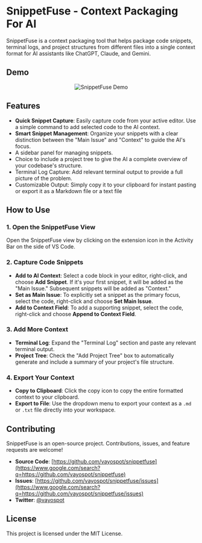 # SnippetFuse - Context Packaging For AI

SnippetFuse is a context packaging tool that helps package code snippets, terminal logs, and project structures from different files into a single context format for AI assistants like ChatGPT, Claude, and Gemini.

## Demo

<p align="center">
  <img src="https://raw.githubusercontent.com/vayospot/snippetfuse/main/assets/snippetfuse-demo.gif" alt="SnippetFuse Demo" />
</p>

## Features

* **Quick Snippet Capture**: Easily capture code from your active editor. Use a simple command to add selected code to the AI context.
* **Smart Snippet Management**: Organize your snippets with a clear distinction between the "Main Issue" and "Context" to guide the AI's focus.
* A sidebar panel for managing snippets.
* Choice to include a project tree to give the AI a complete overview of your codebase's structure.
* Terminal Log Capture: Add relevant terminal output to provide a full picture of the problem.
* Customizable Output: Simply copy it to your clipboard for instant pasting or export it as a Markdown file or a text file

## How to Use

### 1\. Open the SnippetFuse View

Open the SnippetFuse view by clicking on the extension icon in the Activity Bar on the side of VS Code.

### 2\. Capture Code Snippets

- **Add to AI Context**: Select a code block in your editor, right-click, and choose **Add Snippet**. If it's your first snippet, it will be added as the "Main Issue." Subsequent snippets will be added as "Context."
- **Set as Main Issue**: To explicitly set a snippet as the primary focus, select the code, right-click and choose **Set Main Issue**.
- **Add to Context Field**: To add a supporting snippet, select the code, right-click and choose **Append to Context Field**.

### 3\. Add More Context

- **Terminal Log**: Expand the "Terminal Log" section and paste any relevant terminal output.
- **Project Tree**: Check the "Add Project Tree" box to automatically generate and include a summary of your project's file structure.

### 4\. Export Your Context

- **Copy to Clipboard**: Click the copy icon to copy the entire formatted context to your clipboard.
- **Export to File**: Use the dropdown menu to export your context as a `.md` or `.txt` file directly into your workspace.

## Contributing

SnippetFuse is an open-source project. Contributions, issues, and feature requests are welcome\!

- **Source Code**: [https://github.com/vayospot/snippetfuse](https://www.google.com/search?q=https://github.com/vayospot/snippetfuse)
- **Issues**: [https://github.com/vayospot/snippetfuse/issues](https://www.google.com/search?q=https://github.com/vayospot/snippetfuse/issues)
- **Twitter**: [@vayospot](https://x.com/vayospot)

## License

This project is licensed under the MIT License.
